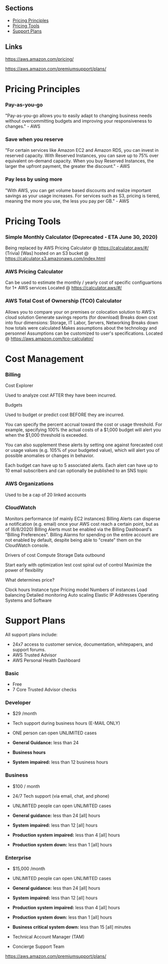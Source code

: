 ## Sections
- [Pricing Principles](#Pricing-Principles)
- [Pricing Tools](#Pricing-Tools)
- [Support Plans](#Support-Plans)



## Links

https://aws.amazon.com/pricing/

https://aws.amazon.com/premiumsupport/plans/



# Pricing Principles

### Pay-as-you-go

"Pay-as-you-go allows you to easily adapt to changing business needs without overcommitting budgets and improving your responsiveness to changes." - AWS

### Save when you reserve

"For certain services like Amazon EC2 and Amazon RDS, you can invest in reserved capacity.  With Reserved Instances, you can save up to 75% over equivalent on-demand capacity.  When you buy Reserved Instances, the larger the upfront payment, the greater the discount." - AWS

### Pay less by using more

"With AWS, you can get volume based discounts and realize important savings as your usage increases.  For services such as S3, pricing is tiered, meaning the more you use, the less you pay per GB." - AWS

# Pricing Tools

### Simple Monthly Calculator (Deprecated - ETA June 30, 2020)

Being replaced by AWS Pricing Calculator @ https://calculator.aws/#/
(Trivia) [Was] hosted on an S3 bucket @ https://calculator.s3.amazonaws.com/index.html

### AWS Pricing Calculator

Can be used to estimate the monthly / yearly cost of specific configuartions for 1+ AWS services
Located @ https://calculator.aws/#/

### AWS Total Cost of Ownership (TCO) Calculator

Allows you to compare your on premises or colocation solution to AWS's cloud solution
Generate savings reports (for download)
Breaks down cost into four dimensions: Storage, IT Labor, Servers, Networking
Breaks down how totals were calculated
Makes assumptions about the technology and personnel
Assumptions can be customized to user's specifications.
Located @ https://aws.amazon.com/tco-calculator/


# Cost Management

### Billing

Cost Explorer

Used to analyze cost AFTER they have been incurred.

Budgets

Used to budget or predict cost BEFORE they are incurred.

You can specify the percent accrual toward the cost or usage threshold. For example, specifying 100% the actual costs of a $1,000 budget will alert you when the $1,000 threshold is exceeded.

You can also supplement these alerts by setting one against forecasted cost or usage values (e.g. 105% of your budgeted value), which will alert you of possible anomalies or changes in behavior.

Each budget can have up to 5 associated alerts. Each alert can have up to 10 email subscribers and can optionally be published to an SNS topic


### AWS Organizations

Used to be a cap of 20 linked accounts

### CloudWatch

Monitors performance (of mainly EC2 instances)
Billing Alerts can disperse a notification (e.g. email) once your AWS cost reach a certain point, but as of
(6/8/2020) Billing Alerts must be enabled via the Billing Dashboard's "Billing Preferences". Billing Alarms
for spending on the entire account are not enabled by default, despite being able to "create" them on the
CloudWatch console.



Drivers of cost
Compute
Storage
Data outbound

Start early with optimization lest cost spiral out of control
Maximize the power of flexibility

What determines price?

Clock hours
Instance type
Pricing model
Numbers of instances
Load balancing
Detailed monitoring
Auto scaling
Elastic IP Addresses
Operating Systems and Software

# Support Plans

All support plans include:
* 24x7 access to customer service, documentation, whitepapers, and support forums.
* AWS Trusted Advisor
* AWS Personal Health Dashboard 

### Basic

* Free
* 7 Core Trusted Advisor checks


### Developer

* $29 /month

* Tech support during business hours (E-MAIL ONLY)

* ONE person can open UNLIMITED cases

* **General Guidance:** less than 24

* **Business hours**

* **System impaired:** less than 12 business hours


### Business


* $100 / month

* 24/7 Tech support (via email, chat, and phone)

* UNLIMITED people can open UNLIMITED cases

* **General guidance:** less than 24 [all] hours

* **System impaired:** less than 12 [all] hours

* **Production system impaired:** less than 4 [all] hours

* **Production system down:** less than 1 [all] hours


### Enterprise


* $15,000 /month

* UNLIMITED people can open UNLIMITED cases

* **General guidance:** less than 24 [all] hours

* **System impaired:** less than 12 [all] hours

* **Production system impaired:** less than 4 [all] hours

* **Production system down:** less than 1 [all] hours

* **Business critical system down:** less than 15 [all] minutes

* Technical Account Manager (TAM)

* Concierge Support Team

https://aws.amazon.com/premiumsupport/plans/